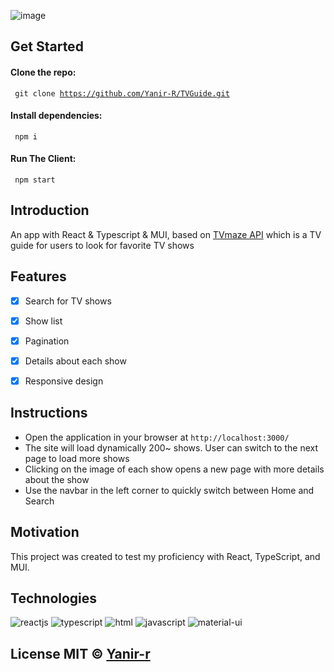 ![image](https://user-images.githubusercontent.com/67261194/159757509-2c9c51f7-bbe3-4d1b-9872-724de7438317.png)

## Get Started
 #### Clone the repo:
<code> git clone https://github.com/Yanir-R/TVGuide.git </code>
#### Install dependencies:
<code> npm i </code>
#### Run The Client:
<code> npm start </code>

## Introduction
An app with React & Typescript & MUI, based on [TVmaze API](https://www.tvmaze.com/api) which is a TV guide for users to look for favorite TV shows

## Features
- [X] Search for TV shows
- [X] Show list
- [X] Pagination
- [X] Details about each show
- [X] Responsive design


## Instructions
- Open the application in your browser at <code>http://localhost:3000/</code> <br/>
- The site will load dynamically 200~ shows. User can switch to the next page to load more shows
- Clicking on the image of each show opens a new page with more details about the show
- Use the navbar in the left corner to quickly switch between Home and Search

## Motivation
This project was created to test my proficiency with React, TypeScript, and MUI.


## Technologies

<p align="flex"> 
<img src="https://img.icons8.com/nolan/64/react-native.png" alt="reactjs"/>
<img src="https://img.icons8.com/color/48/000000/typescript.png" alt="typescript"/>
<img src="https://img.icons8.com/nolan/64/html-5.png"  alt="html"/>
<img src="https://img.icons8.com/nolan/64/js.png" alt="javascript"/>
<img src="https://img.icons8.com/color/48/000000/material-ui.png" alt="material-ui"/>
  
</p>


## License MIT © [Yanir-r]()


